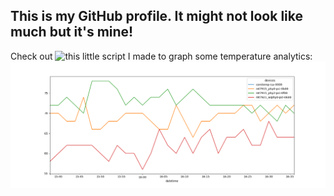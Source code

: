 ## This is my GitHub profile. It might not look like much but it's mine!

Check out ![this little script I made](https://github.com/Counselor-Earl/Temperature-Graphing) to graph some temperature analytics:
![Example graph](https://github.com/Counselor-Earl/Temperature-Graphing/blob/main/Temp_data_0.png)

<!--
**Counselor-Earl/Counselor-Earl** is a ✨ _special_ ✨ repository because its `README.md` (this file) appears on your GitHub profile.

Here are some ideas to get you started:

- 🔭 I’m currently working on ...
- 🌱 I’m currently learning ...
- 👯 I’m looking to collaborate on ...
- 🤔 I’m looking for help with ...
- 💬 Ask me about ...
- 📫 How to reach me: ...
- 😄 Pronouns: ...
- ⚡ Fun fact: ...
-->
